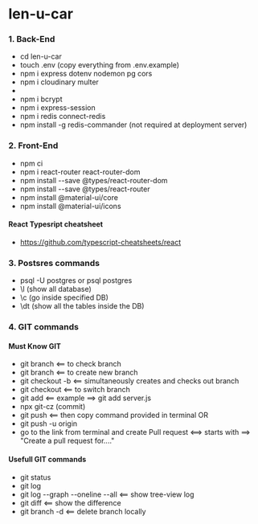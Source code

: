 # len-u-car

### 1. Back-End

- cd len-u-car
- touch .env (copy everything from .env.example)
- npm i express dotenv nodemon pg cors
- npm i cloudinary multer
- 
- npm i bcrypt
- npm i express-session
- npm i redis connect-redis
- npm install -g redis-commander (not required at deployment server)

### 2. Front-End

- npm ci
- npm i react-router react-router-dom
- npm install --save @types/react-router-dom
- npm install --save @types/react-router
- npm install @material-ui/core
- npm install @material-ui/icons

#### React Typesript cheatsheet

- https://github.com/typescript-cheatsheets/react

### 3. Postsres commands

- psql -U postgres or psql postgres
- \l (show all database)
- \c <fileName> (go inside specified DB)
- \dt (show all the tables inside the DB)

### 4. GIT commands

#### Must Know GIT

- git branch <== to check branch
- git branch <branchName> <== to create new branch
- git checkout -b <newBranchName> <== simultaneously creates and checks out branch
- git checkout <branchName> <== to switch branch
- git add <fileYouWorkedOn> <== example ==> git add server.js
- npx git-cz (commit)
- git push <== then copy command provided in terminal
  OR
- git push -u origin <branchName>
- go to the link from terminal and create Pull request <==> starts with ==> "Create a pull request for...."

#### Usefull GIT commands

- git status
- git log
- git log --graph --oneline --all <== show tree-view log
- git diff <== show the difference
- git branch -d <branchName> <== delete branch locally
